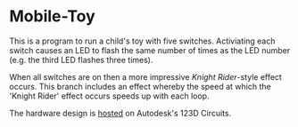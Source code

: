 # Mobile-Toy

This is a program to run a child's toy with five switches. Activiating each switch causes an LED to flash the same number of times as the LED number (e.g. the third LED flashes three times).

When all switches are on then a more impressive *Knight Rider*-style effect occurs. This branch includes an effect whereby the speed at which the 'Knight Rider' effect occurs speeds up with each loop.

The hardware design is [hosted](http://123d.circuits.io/circuits/555791-mobile-toy) on Autodesk's 123D Circuits.